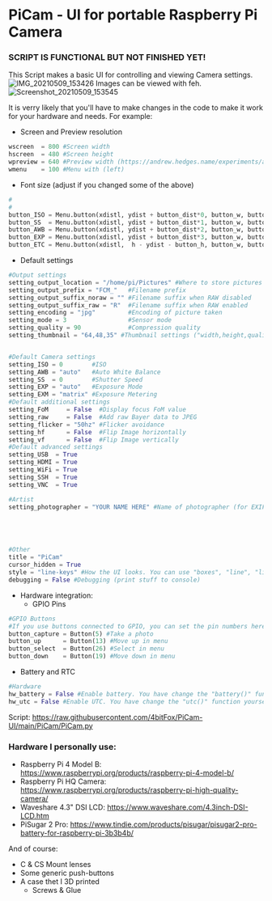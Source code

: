 # PiCam - UI for portable Raspberry Pi Camera

### SCRIPT IS FUNCTIONAL BUT NOT FINISHED YET!

This Script makes a basic UI for controlling and viewing Camera settings.
![IMG_20210509_153426](https://user-images.githubusercontent.com/33175205/117574342-f5ea5180-b0dc-11eb-8474-cdfd6e015b4d.jpg)
Images can be viewed with feh.
![Screenshot_20210509_153545](https://user-images.githubusercontent.com/33175205/117574195-3b5a4f00-b0dc-11eb-8b8f-6437dac5f8ea.png)

It is verry likely that you'll have to make changes in the code to make it work for your hardware and needs.
For example:
- Screen and Preview resolution
```py
wscreen  = 800 #Screen width
hscreen  = 480 #Screen height
wpreview = 640 #Preview width (https://andrew.hedges.name/experiments/aspect_ratio/)
wmenu    = 100 #Menu with (left)
```
  - Font size (adjust if you changed some of the above)
```py
#                                                                               Font size
#                                                                                  ▼▼
button_ISO = Menu.button(xdistl, ydist + button_dist*0, button_w, button_h, "ISO", 26, button_ISO_pressed, True)
button_SS  = Menu.button(xdistl, ydist + button_dist*1, button_w, button_h,  "SS", 26,  button_SS_pressed, True)
button_AWB = Menu.button(xdistl, ydist + button_dist*2, button_w, button_h, "AWB", 26, button_AWB_pressed, True)
button_EXP = Menu.button(xdistl, ydist + button_dist*3, button_w, button_h, "EXP", 26, button_EXP_pressed, True)
button_ETC = Menu.button(xdistl,  h - ydist - button_h, button_w, button_h,   "⚙", 30, button_ETC_pressed, True)
```
- Default settings
```py
#Output settings
setting_output_location = "/home/pi/Pictures" #Where to store pictures
setting_output_prefix = "FCM_"   #Filename prefix
setting_output_suffix_noraw = "" #Filename suffix when RAW disabled
setting_output_suffix_raw = "R"  #Filename suffix when RAW enabled
setting_encoding = "jpg"         #Encoding of picture taken
setting_mode = 3                 #Sensor mode
setting_quality = 90             #Compression quality
setting_thumbnail = "64,48,35" #Thumbnail settings ("width,height,quality")


#Default Camera settings
setting_ISO = 0        #ISO
setting_AWB = "auto"   #Auto White Balance
setting_SS  = 0        #Shutter Speed
setting_EXP = "auto"   #Exposure Mode
setting_EXM = "matrix" #Exposure Metering
#Default additional settings
setting_FoM     = False  #Display focus FoM value
setting_raw     = False  #Add raw Bayer data to JPEG
setting_flicker = "50hz" #Flicker avoidance
setting_hf      = False  #Flip Image horizontally
setting_vf      = False  #Flip Image vertically
#Default advanced settings
setting_USB  = True
setting_HDMI = True
setting_WiFi = True
setting_SSH  = True
setting_VNC  = True

#Artist
setting_photographer = "YOUR NAME HERE" #Name of photographer (for EXIF Artist)





#Other
title = "PiCam"
cursor_hidden = True
style = "line-keys" #How the UI looks. You can use "boxes", "line", "line-keys" or "line-touch"
debugging = False #Debugging (print stuff to console)
```
- Hardware integration:
  - GPIO Pins
```py
#GPIO Buttons
#If you use buttons connected to GPIO, you can set the pin numbers here:
button_capture = Button(5) #Take a photo
button_up      = Button(13) #Move up in menu
button_select  = Button(26) #Select in menu
button_down    = Button(19) #Move down in menu
```
  - Battery and RTC
```py
#Hardware
hw_battery = False #Enable battery. You have change the "battery()" function yourself if you use something different than a pisugar: https://github.com/PiSugar/PiSugar/wiki/PiSugar-Power-Manager-(Software)
hw_utc = False #Enable UTC. You have change the "utc()" function yourself if you use something different than a pisugar: https://github.com/PiSugar/PiSugar/wiki/PiSugar-Power-Manager-(Software)
```

Script:
https://raw.githubusercontent.com/4bitFox/PiCam-UI/main/PiCam/PiCam.py

### Hardware I personally use:
- Raspberry Pi 4 Model B: https://www.raspberrypi.org/products/raspberry-pi-4-model-b/
- Raspberry Pi HQ Camera: https://www.raspberrypi.org/products/raspberry-pi-high-quality-camera/
- Waveshare 4.3" DSI LCD: https://www.waveshare.com/4.3inch-DSI-LCD.htm
- PiSugar 2 Pro: https://www.tindie.com/products/pisugar/pisugar2-pro-battery-for-raspberry-pi-3b3b4b/

And of course:
- C & CS Mount lenses
- Some generic push-buttons
- A case thet I 3D printed
  - Screws & Glue
